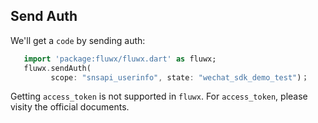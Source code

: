 ## Send Auth
We'll get a `code` by sending auth:
```dart
   import 'package:fluwx/fluwx.dart' as fluwx;
   fluwx.sendAuth(
         scope: "snsapi_userinfo", state: "wechat_sdk_demo_test")；
```
Getting `access_token` is not supported in `fluwx`. For `access_token`, please visity the official documents.
